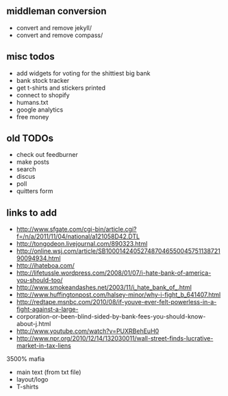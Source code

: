 middleman conversion
-----
* convert and remove jekyll/
* convert and remove compass/

misc todos
-----
* add widgets for voting for the shittiest big bank
* bank stock tracker
* get t-shirts and stickers printed
* connect to shopify
* humans.txt
* google analytics
* free money


old TODOs
------
- check out feedburner
- make posts
- search
- discus
- poll
- quitters form


links to add
-----
* http://www.sfgate.com/cgi-bin/article.cgi?f=/n/a/2011/11/04/national/a121058D42.DTL
* http://tongodeon.livejournal.com/890323.html
* http://online.wsj.com/article/SB10001424052748704655004575113872190094934.html
* http://ihateboa.com/
* http://lifetussle.wordpress.com/2008/01/07/i-hate-bank-of-america-you-should-too/
* http://www.smokeandashes.net/2003/11/i_hate_bank_of_.html
* http://www.huffingtonpost.com/halsey-minor/why-i-fight_b_641407.html
* http://redtape.msnbc.com/2010/08/if-youve-ever-felt-powerless-in-a-fight-against-a-large-
* corporation-or-been-blind-sided-by-bank-fees-you-should-know-about-j.html
* http://www.youtube.com/watch?v=PUXRBehEuH0
* http://www.npr.org/2010/12/14/132030011/wall-street-finds-lucrative-market-in-tax-liens





3500%
 	mafia

- main text (from txt file)
- layout/logo
- T-shirts
